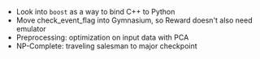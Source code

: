 - Look into `boost` as a way to bind C++ to Python
- Move check_event_flag into Gymnasium, so Reward doesn't also need emulator
- Preprocessing: optimization on input data with PCA
- NP-Complete: traveling salesman to major checkpoint